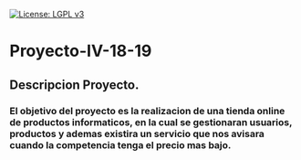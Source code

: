 
[![License: LGPL v3](https://img.shields.io/badge/License-LGPL%20v3-blue.svg)](https://www.gnu.org/licenses/lgpl-3.0)

# Proyecto-IV-18-19
## Descripcion Proyecto.

### El objetivo del proyecto es la realizacion de una tienda online de productos informaticos, en la cual se gestionaran usuarios, productos y ademas  existira un servicio que nos avisara cuando la competencia tenga el precio mas bajo. 



